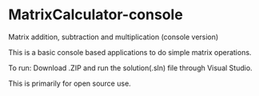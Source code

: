 # MatrixCalculator-console

Matrix addition, subtraction and multiplication (console version)

This is a basic console based applications to do simple matrix operations.

To run: Download .ZIP and run the solution(.sln) file through Visual Studio. 

This is primarily for open source use. 
